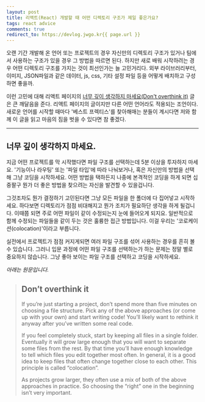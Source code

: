 ```yaml
---
layout: post
title: 리액트(React) 개발할 때 어떤 디렉토리 구조가 제일 좋은가요?
tags: react advice
comments: true
redirect_to: https://devlog.jwgo.kr{{ page.url }}
---
```


오랜 기간 개발해 온 언어 또는 프로젝트의 경우 자신만의 디렉토리 구조가 있거나 팀에서 사용하는 구조가 있을 경우 그 방법을 따르면 된다. 하지만 새로 배워 시작하려는 경우 어떤 디렉토리 구조를 가지는 것이 최선인가는 늘 고민거리다. 외부 라이브러리부터, 이미지, JSON파일과 같은 데이터, js, css, 기타 설정 파일 등을 어떻게 배치하고 구성하면 좋을까.

이런 고민에 대해 리액트 페이지의 [너무 깊이 생각하지 마세요(Don't overthink it)](https://reactjs.org/docs/faq-structure.html#dont-overthink-it) 글은 큰 깨달음을 준다. 리액트 페이지의 글이지만 다른 어떤 언어라도 적용되는 조언이다. 새로운 언어를 시작할 때마다 '베스트 프렉티스'를 찾아해매는 분들이 계시다면 저와 함께 이 글을 읽고 마음의 짐을 벗을 수 있다면 참 좋겠다.

---

## 너무 깊이 생각하지 마세요.

지금 어떤 프로젝트를 막 시작했다면 파일 구조를 선택하는데 5분 이상을 투자하지 마세요. '기능이나 라우팅' 또는 '파일 타입'에 따라 나눠보거나, 혹은 자신만의 방법을 선택해 그냥 코딩을 시작하세요. 어떤 방법을 택하든지 나중에 본격적인 코딩을 하게 되면 십중팔구 뭔가 더 좋은 방법을 찾으려는 자신을 발견할 수 있을겁니다.

그것조차도 뭔가 결정하기 고민된다면 그냥 모든 파일을 한 폴더에 다 집어넣고 시작하세요. 하다보면 디렉토리가 점점 비대해지고 뭔가 조치가 필요하단 생각을 하게 될겁니다. 이때쯤 되면 주로 어떤 파일이 같이 수정되는지 눈에 들어오게 되지요. 일반적으로 함께 수정되는 파일들을 같이 두는 것은 훌륭한 접근 방법입니다. 이걸 우리는 '코로케이션(colocation)'이라고 부릅니다.

실전에서 프로젝트가 점점 커지게되면 여러 파일 구조를 섞어 사용하는 경우를 흔히 볼 수 있습니다. 그러니 입문 과정에 어떤 파일 구조를 선택하는가 하는 문제는 정말 별로 중요하지 않습니다. 그냥 좋아 보이는 파일 구조를 선택하고 코딩을 시작하세요.

_아래는 원문입니다._

> ## Don’t overthink it
>
> If you’re just starting a project, don’t spend more than five minutes on choosing a file structure. Pick any of the above approaches (or come up with your own) and start writing code! You’ll likely want to rethink it anyway after you’ve written some real code.
>
> If you feel completely stuck, start by keeping all files in a single folder. Eventually it will grow large enough that you will want to separate some files from the rest. By that time you’ll have enough knowledge to tell which files you edit together most often. In general, it is a good idea to keep files that often change together close to each other. This principle is called “colocation”.
>
> As projects grow larger, they often use a mix of both of the above approaches in practice. So choosing the “right” one in the beginning isn’t very important.
